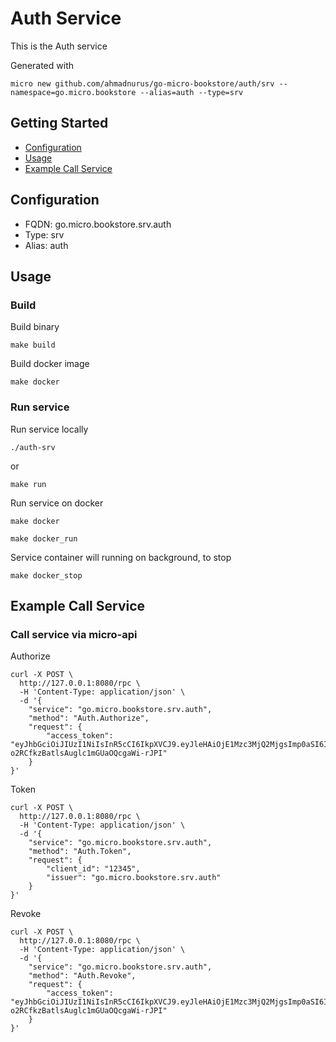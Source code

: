 # Auth Service

This is the Auth service

Generated with

```
micro new github.com/ahmadnurus/go-micro-bookstore/auth/srv --namespace=go.micro.bookstore --alias=auth --type=srv
```

## Getting Started

- [Configuration](#configuration)
- [Usage](#usage)
- [Example Call Service](#example-call-service)

## Configuration

- FQDN: go.micro.bookstore.srv.auth
- Type: srv
- Alias: auth

## Usage

### Build

Build binary

```
make build
```

Build docker image

```
make docker
```

### Run service

Run service locally

```
./auth-srv
```

or

```
make run
```

Run service on docker

```
make docker

make docker_run
```

Service container will running on background, to stop

```
make docker_stop
```

## Example Call Service

### Call service via micro-api

Authorize

```
curl -X POST \
  http://127.0.0.1:8080/rpc \
  -H 'Content-Type: application/json' \
  -d '{
	"service": "go.micro.bookstore.srv.auth",
	"method": "Auth.Authorize",
	"request": {
		"access_token": "eyJhbGciOiJIUzI1NiIsInR5cCI6IkpXVCJ9.eyJleHAiOjE1Mzc3MjQ2MjgsImp0aSI6IjIxYTgxODhmLTUzM2QtNDlhMS1iMjUyLWM5ZmNjYmUwYTBmNCIsImlhdCI6MTUzNzcxNzQyOCwiaXNzIjoiZ28ubWljcm8uYm9va3N0b3JlLnNydi5hY2NvdW50Iiwic3ViIjoiNWJhN2FiODNjNDkzZjY1NWNhNDdhODgwIn0.3VvvDjXq-o2RCfkzBatlsAuglc1mGUaOQcgaWi-rJPI"
	}
}'
```

Token

```
curl -X POST \
  http://127.0.0.1:8080/rpc \
  -H 'Content-Type: application/json' \
  -d '{
	"service": "go.micro.bookstore.srv.auth",
	"method": "Auth.Token",
	"request": {
		"client_id": "12345",
		"issuer": "go.micro.bookstore.srv.auth"
	}
}'
```

Revoke

```
curl -X POST \
  http://127.0.0.1:8080/rpc \
  -H 'Content-Type: application/json' \
  -d '{
	"service": "go.micro.bookstore.srv.auth",
	"method": "Auth.Revoke",
	"request": {
		"access_token": "eyJhbGciOiJIUzI1NiIsInR5cCI6IkpXVCJ9.eyJleHAiOjE1Mzc3MjQ2MjgsImp0aSI6IjIxYTgxODhmLTUzM2QtNDlhMS1iMjUyLWM5ZmNjYmUwYTBmNCIsImlhdCI6MTUzNzcxNzQyOCwiaXNzIjoiZ28ubWljcm8uYm9va3N0b3JlLnNydi5hY2NvdW50Iiwic3ViIjoiNWJhN2FiODNjNDkzZjY1NWNhNDdhODgwIn0.3VvvDjXq-o2RCfkzBatlsAuglc1mGUaOQcgaWi-rJPI"
	}
}'
```